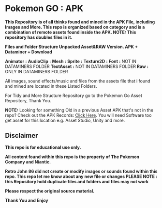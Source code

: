 # __**Pokemon GO**__ __**:**__ __**APK**__

**This Repository is of all thinks found and mined in the APK File, including Images and More. This repo is organized based on category and is a combination of remote assets found inside the APK. NOTE: This repository has doubles files in it.**

__**Files and Folder Structure Unpacked Asset&RAW Version. APK + Dataminer + Download**__

**Animator** **:**
**AudioClip** **:** 
**Mesh** **:**
**Sprite** **:**
**Texture2D** **:**
**Font** **:** NOT IN DATAMINERS FOLDER
**TextAsset** **:** NOT IN DATAMINERS FOLDER
**Raw** **:** ONLY IN DATAMINERS FOLDER

All images, sound effects/music and files from the assets file that i found and mined are located in these Listed Folders.

For Tidy and More Structure Repository go to the Pokemon Go Asset Repository, Thank You.

**NOTE:** Looking for something Old in a previous Asset APK that's not in the repo? Check out the APK Records: [Click Here](https://mega.nz/folder/B6Qn3ahS#TCNhmVq3bklCpalAzYbcDQ). You will need Software too get asset for this location e.g. Asset Studio, Unity and more.

## __**Disclaimer**__

**This repo is for educational use only.**

**All content found within this repo is the property of The Pokemon Company and Niantic.**

**Retro John 86 did not create or modify images or sounds found within this repo. This repo let me know about any new file or changes PLEASE NOTE : this Repository hold duplicate files and folders and files may not work**

**Please respect the original source material.**

__**Thank You and Enjoy**__